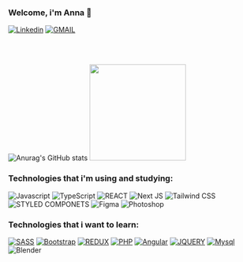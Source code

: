 ### Welcome, i'm Anna 🦆

[![Linkedin](https://img.shields.io/badge/LinkedIn-0077B5?style=for-the-badge&logo=linkedin&logoColor=white)](https://www.linkedin.com/in/annaluizando/)
[![GMAIL](https://img.shields.io/badge/Gmail-D14836?style=for-the-badge&logo=gmail&logoColor=white)](mailto:annaluiza.ndo@gmail.com)

<br><br>

![Anurag's GitHub stats](https://github-readme-stats-fawn-gamma.vercel.app/api?username=annaluizando&show_icons=true&theme=dark)
<img height="195em" src="https://github-readme-stats-fawn-gamma.vercel.app/api/top-langs/?username=annaluizando&layout=compact&theme=dark"/>



### Technologies that i'm using and studying:


![Javascript](https://img.shields.io/badge/JavaScript-F7DF1E?style=for-the-badge&logo=javascript&logoColor=black)
![TypeScript](https://img.shields.io/badge/TypeScript-007ACC?style=for-the-badge&logo=typescript&logoColor=white)
![REACT](https://img.shields.io/badge/React-20232A?style=for-the-badge&logo=react&logoColor=61DAFB)
![Next JS](https://img.shields.io/badge/Next-black?style=for-the-badge&logo=next.js&logoColor=white)
![Tailwind CSS](https://img.shields.io/badge/Tailwind_CSS-38B2AC?style=for-the-badge&logo=tailwind-css&logoColor=white)
![STYLED COMPONETS](https://img.shields.io/badge/styled--components-DB7093?style=for-the-badge&logo=styled-components&logoColor=white)
![Figma](https://img.shields.io/badge/figma-%23F24E1E.svg?style=for-the-badge&logo=figma&logoColor=white)
![Photoshop](https://img.shields.io/badge/Adobe%20Photoshop-31A8FF?style=for-the-badge&logo=Adobe%20Photoshop&logoColor=black)



### Technologies that i want to learn:


[![SASS](https://img.shields.io/badge/Sass-CC6699?style=for-the-badge&logo=sass&logoColor=white)](#)
[![Bootstrap](https://img.shields.io/badge/Bootstrap-563D7C?style=for-the-badge&logo=bootstrap&logoColor=white)](#)
[![REDUX](https://img.shields.io/badge/Redux-593D88?style=for-the-badge&logo=redux&logoColor=white)](#)
[![PHP](https://img.shields.io/badge/PHP-777BB4?style=for-the-badge&logo=php&logoColor=white)](#)
[![Angular](https://img.shields.io/badge/Angular-DD0031?style=for-the-badge&logo=angular&logoColor=white)](#)
[![JQUERY](https://img.shields.io/badge/jQuery-0769AD?style=for-the-badge&logo=jquery&logoColor=white)](#)
[![Mysql](https://img.shields.io/badge/MySQL-005C84?style=for-the-badge&logo=mysql&logoColor=white)](#)
![Blender](https://img.shields.io/badge/blender-%23F5792A.svg?style=for-the-badge&logo=blender&logoColor=white)


